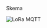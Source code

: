 Skema

![LoRa MQTT](https://github.com/user-attachments/assets/72233a4c-45a2-4fcd-8bcb-370a005c4c9a)



